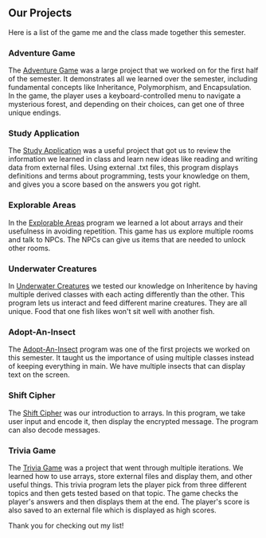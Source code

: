 ## Our Projects
Here is a list of the game me and the class made together this semester.


### Adventure Game

The [Adventure Game](https://github.com/TJCampo/githubPortfolio/commit/2653adfb50882214a3a0f7363e3535551fbf012a) was a large project that we worked on for the first half of the semester. It demonstrates all we learned over the semester, including fundamental concepts like Inheritance, Polymorphism, and Encapsulation. In the game, the player uses a keyboard-controlled menu to navigate a mysterious forest, and depending on their choices, can get one of three unique endings. 

### Study Application 

The [Study Application](https://github.com/TJCampo/githubPortfolio/commit/2880cd4cd0c86db2c71070b6b8763515275e594f) was a useful project that got us to review the information we learned in class and learn new ideas like reading and writing data from external files. Using external .txt files, this program displays definitions and terms about programming, tests your knowledge on them, and gives you a score based on the answers you got right. 

### Explorable Areas

In the [Explorable Areas](https://github.com/TJCampo/githubPortfolio/commit/171722a5144e6eed53d3cbd6bc53d9d7daf63877) program we learned a lot about arrays and their usefulness in avoiding repetition. This game has us explore multiple rooms and talk to NPCs. The NPCs can give us items that are needed to unlock other rooms. 

### Underwater Creatures

In [Underwater Creatures](https://github.com/TJCampo/githubPortfolio/commit/1aa87bc241807f5a6e9913fa414b04df3e1858a7) we tested our knowledge on Inheritence by having multiple derived classes with each acting differently than the other. This program lets us interact and feed different marine creatures. They are all unique. Food that one fish likes won't sit well with another fish.

### Adopt-An-Insect

The [Adopt-An-Insect](https://github.com/TJCampo/githubPortfolio/commit/48c826a790bff29067c6ea32c36a0e188a99a2fa) program was one of the first projects we worked on this semester. It taught us the importance of using multiple classes instead of keeping everything in main. We have multiple insects that can display text on the screen. 

### Shift Cipher

The [Shift Cipher](https://github.com/TJCampo/githubPortfolio/commit/3cf772735f635bb093948ecaf4428ec9f09bac73) was our introduction to arrays. In this program, we take user input and encode it, then display the encrypted message. The program can also decode messages. 

### Trivia Game

The [Trivia Game](https://github.com/TJCampo/githubPortfolio/commit/aad7b225f22a3649cb64809f6c98e6a8cd2288ae) was a project that went through multiple iterations. We learned how to use arrays, store external files and display them, and other useful things. This trivia program lets the player pick from three different topics and then gets tested based on that topic. The game checks the player's answers and then displays them at the end. The player's score is also saved to an external file which is displayed as high scores. 

Thank you for checking out my list!
